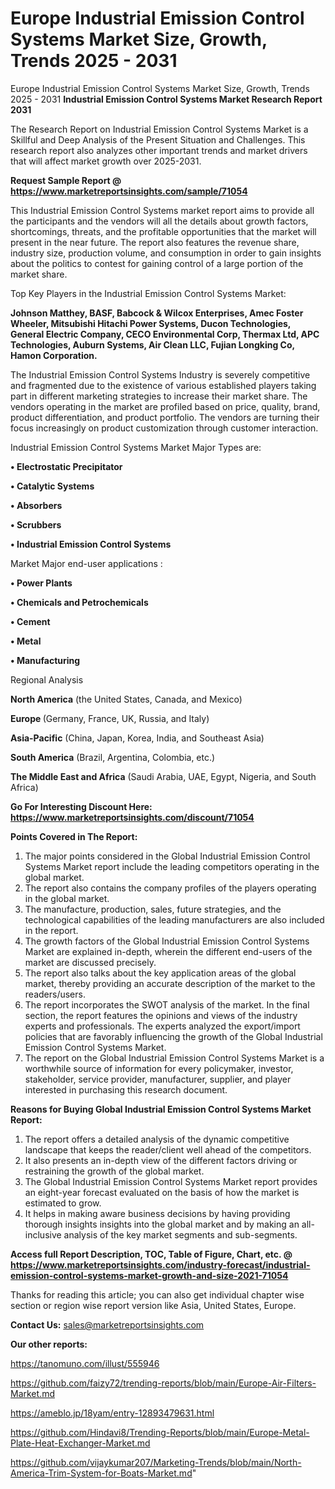 # Europe Industrial Emission Control Systems Market Size, Growth, Trends 2025 - 2031
Europe Industrial Emission Control Systems Market Size, Growth, Trends 2025 - 2031
<strong>Industrial Emission Control Systems Market Research Report 2031</strong>

The Research Report on Industrial Emission Control Systems Market is a Skillful and Deep Analysis of the Present Situation and Challenges. This research report also analyzes other important trends and market drivers that will affect market growth over 2025-2031.

<strong>Request Sample Report @ <a href=https://www.marketreportsinsights.com/sample/71054>https://www.marketreportsinsights.com/sample/71054</a></strong>

This Industrial Emission Control Systems market report aims to provide all the participants and the vendors will all the details about growth factors, shortcomings, threats, and the profitable opportunities that the market will present in the near future. The report also features the revenue share, industry size, production volume, and consumption in order to gain insights about the politics to contest for gaining control of a large portion of the market share.

Top Key Players in the Industrial Emission Control Systems Market:

<strong>Johnson Matthey, BASF, Babcock & Wilcox Enterprises, Amec Foster Wheeler, Mitsubishi Hitachi Power Systems, Ducon Technologies, General Electric Company, CECO Environmental Corp, Thermax Ltd, APC Technologies, Auburn Systems, Air Clean LLC, Fujian Longking Co, Hamon Corporation.</strong>

The Industrial Emission Control Systems Industry is severely competitive and fragmented due to the existence of various established players taking part in different marketing strategies to increase their market share. The vendors operating in the market are profiled based on price, quality, brand, product differentiation, and product portfolio. The vendors are turning their focus increasingly on product customization through customer interaction.

Industrial Emission Control Systems Market Major Types are:

<strong>• Electrostatic Precipitator

• Catalytic Systems

• Absorbers

• Scrubbers

• Industrial Emission Control Systems</strong>

Market Major end-user applications :

<strong>• Power Plants

• Chemicals and Petrochemicals

• Cement

• Metal

• Manufacturing</strong>

Regional Analysis

</u><strong><b>North America</b></strong> (the United States, Canada, and Mexico)

<strong><b>Europe </b></strong>(Germany, France, UK, Russia, and Italy)

<strong><b>Asia-Pacific</b></strong> (China, Japan, Korea, India, and Southeast Asia)

<strong><b>South America</b></strong> (Brazil, Argentina, Colombia, etc.)

<strong><b>The Middle East and Africa</b></strong> (Saudi Arabia, UAE, Egypt, Nigeria, and South Africa)

<strong>Go For Interesting Discount Here: <a href=https://www.marketreportsinsights.com/discount/71054>https://www.marketreportsinsights.com/discount/71054</a></strong>

<strong>Points Covered in The Report:</strong>
<ol>
  <li>The major points considered in the Global Industrial Emission Control Systems Market report include the leading competitors operating in the global market.</li>
  <li>The report also contains the company profiles of the players operating in the global market.</li>
  <li>The manufacture, production, sales, future strategies, and the technological capabilities of the leading manufacturers are also included in the report.</li>
  <li>The growth factors of the Global Industrial Emission Control Systems Market are explained in-depth, wherein the different end-users of the market are discussed precisely.</li>
  <li>The report also talks about the key application areas of the global market, thereby providing an accurate description of the market to the readers/users.</li>
  <li>The report incorporates the SWOT analysis of the market. In the final section, the report features the opinions and views of the industry experts and professionals. The experts analyzed the export/import policies that are favorably influencing the growth of the Global Industrial Emission Control Systems Market.</li>
  <li>The report on the Global Industrial Emission Control Systems Market is a worthwhile source of information for every policymaker, investor, stakeholder, service provider, manufacturer, supplier, and player interested in purchasing this research document.</li>
</ol>
<strong>Reasons for Buying Global Industrial Emission Control Systems Market Report:</strong>

<ol>
  <li>The report offers a detailed analysis of the dynamic competitive landscape that keeps the reader/client well ahead of the competitors.</li>
  <li>It also presents an in-depth view of the different factors driving or restraining the growth of the global market.</li>
  <li>The Global Industrial Emission Control Systems Market report provides an eight-year forecast evaluated on the basis of how the market is estimated to grow.</li>
  <li>It helps in making aware business decisions by having providing thorough insights insights into the global market and by making an all-inclusive analysis of the key market segments and sub-segments.</li>
</ol>
<strong>Access full Report Description, TOC, Table of Figure, Chart, etc. @ <a href=https://www.marketreportsinsights.com/industry-forecast/industrial-emission-control-systems-market-growth-and-size-2021-71054>https://www.marketreportsinsights.com/industry-forecast/industrial-emission-control-systems-market-growth-and-size-2021-71054</a></strong>


Thanks for reading this article; you can also get individual chapter wise section or region wise report version like Asia, United States, Europe.

<strong>Contact Us:</strong>
sales@marketreportsinsights.com

<strong>Our other reports:</strong>

<a href=https://tanomuno.com/illust/555946>https://tanomuno.com/illust/555946</a>

<a href=https://github.com/faizy72/trending-reports/blob/main/Europe-Air-Filters-Market.md>https://github.com/faizy72/trending-reports/blob/main/Europe-Air-Filters-Market.md</a>

<a href=https://ameblo.jp/18yam/entry-12893479631.html>https://ameblo.jp/18yam/entry-12893479631.html</a>

<a href=https://github.com/Hindavi8/Trending-Reports/blob/main/Europe-Metal-Plate-Heat-Exchanger-Market.md>https://github.com/Hindavi8/Trending-Reports/blob/main/Europe-Metal-Plate-Heat-Exchanger-Market.md</a>

<a href=https://github.com/vijaykumar207/Marketing-Trends/blob/main/North-America-Trim-System-for-Boats-Market.md>https://github.com/vijaykumar207/Marketing-Trends/blob/main/North-America-Trim-System-for-Boats-Market.md</a>"
